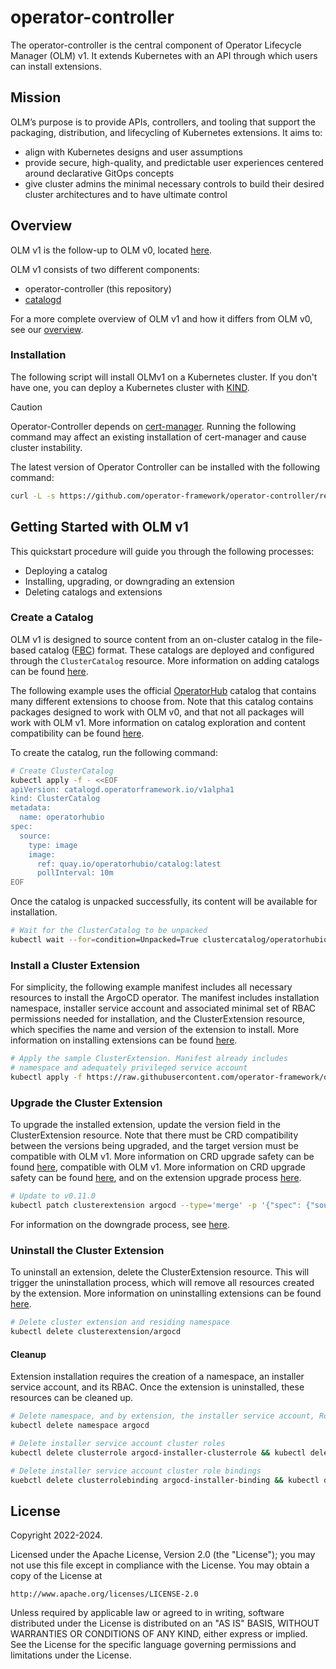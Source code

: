# operator-controller
The operator-controller is the central component of Operator Lifecycle Manager (OLM) v1.
It extends Kubernetes with an API through which users can install extensions.

## Mission

OLM’s purpose is to provide APIs, controllers, and tooling that support the packaging, distribution, and lifecycling of Kubernetes extensions. It aims to:
- align with Kubernetes designs and user assumptions
- provide secure, high-quality, and predictable user experiences centered around declarative GitOps concepts
- give cluster admins the minimal necessary controls to build their desired cluster architectures and to have ultimate control

## Overview

OLM v1 is the follow-up to OLM v0, located [here](https://github.com/operator-framework/operator-lifecycle-manager).

OLM v1 consists of two different components:
* operator-controller (this repository)
* [catalogd](https://github.com/operator-framework/catalogd)

For a more complete overview of OLM v1 and how it differs from OLM v0, see our [overview](docs/olmv1_overview.md).

### Installation

The following script will install OLMv1 on a Kubernetes cluster. If you don't have one, you can deploy a Kubernetes cluster with [KIND](https://sigs.k8s.io/kind).

> [!CAUTION]  
> Operator-Controller depends on [cert-manager](https://cert-manager.io/). Running the following command
> may affect an existing installation of cert-manager and cause cluster instability.

The latest version of Operator Controller can be installed with the following command:

```bash
curl -L -s https://github.com/operator-framework/operator-controller/releases/latest/download/install.sh | bash -s
```

## Getting Started with OLM v1

This quickstart procedure will guide you through the following processes:
* Deploying a catalog
* Installing, upgrading, or downgrading an extension
* Deleting catalogs and extensions

### Create a Catalog

OLM v1 is designed to source content from an on-cluster catalog in the file-based catalog ([FBC](https://olm.operatorframework.io/docs/reference/file-based-catalogs/#docs)) format.
These catalogs are deployed and configured through the `ClusterCatalog` resource. More information on adding catalogs
can be found [here](./docs/Tasks/adding-a-catalog).

The following example uses the official [OperatorHub](https://operatorhub.io) catalog that contains many different
extensions to choose from. Note that this catalog contains packages designed to work with OLM v0, and that not all packages
will work with OLM v1. More information on catalog exploration and content compatibility can be found [here](./docs/refs/catalog-queries.md). 

To create the catalog, run the following command:

```bash
# Create ClusterCatalog
kubectl apply -f - <<EOF
apiVersion: catalogd.operatorframework.io/v1alpha1
kind: ClusterCatalog
metadata:
  name: operatorhubio
spec:
  source:
    type: image
    image:
      ref: quay.io/operatorhubio/catalog:latest
      pollInterval: 10m
EOF
```

Once the catalog is unpacked successfully, its content will be available for installation.

```bash
# Wait for the ClusterCatalog to be unpacked
kubectl wait --for=condition=Unpacked=True clustercatalog/operatorhubio --timeout=60s
```

### Install a Cluster Extension

For simplicity, the following example manifest includes all necessary resources to install the ArgoCD operator. 
The manifest includes installation namespace, installer service account and associated minimal set of RBAC permissions 
needed for installation, and the ClusterExtension resource, which specifies the name and version of the extension to install.
More information on installing extensions can be found [here](docs/Tasks/installing-an-extension).

```bash
# Apply the sample ClusterExtension. Manifest already includes
# namespace and adequately privileged service account
kubectl apply -f https://raw.githubusercontent.com/operator-framework/operator-controller/main/config/samples/olm_v1alpha1_clusterextension.yaml
```

### Upgrade the Cluster Extension

To upgrade the installed extension, update the version field in the ClusterExtension resource. Note that
there must be CRD compatibility between the versions being upgraded, and the target version must be
compatible with OLM v1. More information on CRD upgrade safety can be found [here](./docs/refs/crd-upgrade-safety.md), 
compatible with OLM v1. More information on CRD upgrade safety can be found [here](./docs/refs/crd-upgrade-safety.md), 
and on the extension upgrade process [here](./docs/drafts/Tasks/upgrading-an-extension).

```bash
# Update to v0.11.0
kubectl patch clusterextension argocd --type='merge' -p '{"spec": {"source": {"catalog": {"version": "0.11.0"}}}}'

```

For information on the downgrade process, see [here](./docs/drafts/Tasks/downgrading-an-extension.md).

### Uninstall the Cluster Extension

To uninstall an extension, delete the ClusterExtension resource. This will trigger the uninstallation process, which will
remove all resources created by the extension. More information on uninstalling extensions can be found [here](./docs/Tasks/uninstalling-an-extension).

```bash
# Delete cluster extension and residing namespace
kubectl delete clusterextension/argocd
```

#### Cleanup

Extension installation requires the creation of a namespace, an installer service account, and its RBAC. Once the
extension is uninstalled, these resources can be cleaned up.

```bash
# Delete namespace, and by extension, the installer service account, Role, and RoleBinding
kubectl delete namespace argocd
```

```bash
# Delete installer service account cluster roles
kubectl delete clusterrole argocd-installer-clusterrole && kubectl delete clusterrole argocd-rbac-clusterrole
```

```bash
# Delete installer service account cluster role bindings
kuebctl delete clusterrolebinding argocd-installer-binding && kubectl delete clusterrolebinding argocd-rbac-binding
```

## License

Copyright 2022-2024.

Licensed under the Apache License, Version 2.0 (the "License");
you may not use this file except in compliance with the License.
You may obtain a copy of the License at

    http://www.apache.org/licenses/LICENSE-2.0

Unless required by applicable law or agreed to in writing, software
distributed under the License is distributed on an "AS IS" BASIS,
WITHOUT WARRANTIES OR CONDITIONS OF ANY KIND, either express or implied.
See the License for the specific language governing permissions and
limitations under the License.
